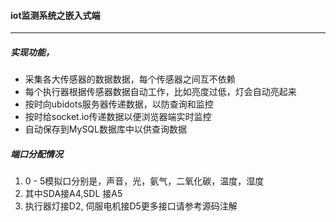 #### iot监测系统之嵌入式端
-----

##### 实现功能，
* 采集各大传感器的数据数据，每个传感器之间互不依赖
* 每个执行器根据传感器数据自动工作，比如亮度过低，灯会自动亮起来
* 按时向ubidots服务器传递数据，以防查询和监控
* 按时给socket.io传递数据以便浏览器端实时监控
* 自动保存到MySQL数据库中以供查询数据

##### 端口分配情况

1. 0 - 5模拟口分别是，声音，光，氨气，二氧化碳，温度，湿度
2. 其中SDA接A4,SDL 接A5
3. 执行器灯接D2, 伺服电机接D5更多接口请参考源码注解
